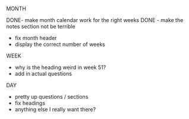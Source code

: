 MONTH

DONE- make month calendar work for the right weeks
DONE - make the notes section not be terrible

- fix month header
- display the correct number of weeks

WEEK

- why is the heading weird in week 51?
- add in actual questions

DAY

- pretty up questions / sections
- fix headings
- anything else I really want there?
